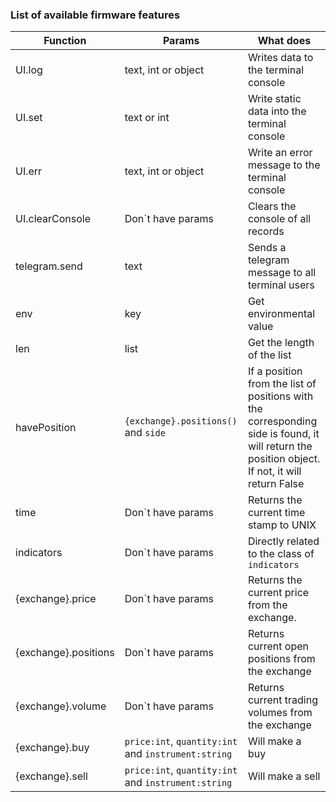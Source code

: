 ### List of available firmware features

| Function      | Params | What does |
| ------------- | ------------- | ------------- |
| UI.log | text, int or object | Writes data to the terminal console |
| UI.set | text or int | Write static data into the terminal console |
| UI.err | text, int or object | Write an error message to the terminal console |
| UI.clearConsole | Don`t have params | Clears the console of all records |
| telegram.send | text | Sends a telegram message to all terminal users |
| env | key | Get environmental value |
| len | list | Get the length of the list |
| havePosition | `{exchange}.positions()` and `side` | If a position from the list of positions with the corresponding side is found, it will return the position object. If not, it will return False |
| time | Don`t have params | Returns the current time stamp to UNIX |
| indicators | Don`t have params | Directly related to the class of `indicators` |
| {exchange}.price | Don`t have params | Returns the current price from the exchange. |
| {exchange}.positions | Don`t have params | Returns current open positions from the exchange |
| {exchange}.volume | Don`t have params | Returns current trading volumes from the exchange |
| {exchange}.buy | `price:int`, `quantity:int` and `instrument:string`  | Will make a buy |
| {exchange}.sell | `price:int`, `quantity:int` and `instrument:string` | Will make a sell |